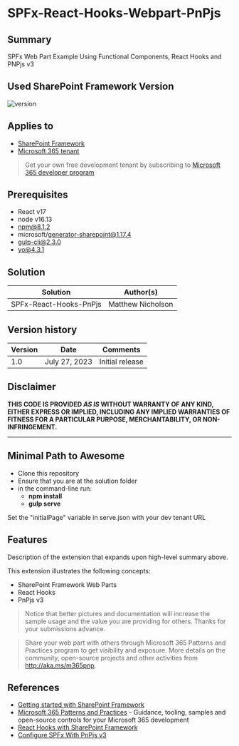 #  SPFx-React-Hooks-Webpart-PnPjs

## Summary

SPFx Web Part Example Using Functional Components, React Hooks and PNPjs v3

## Used SharePoint Framework Version

![version](https://img.shields.io/badge/version-1.17.4-green.svg)

## Applies to

- [SharePoint Framework](https://aka.ms/spfx)
- [Microsoft 365 tenant](https://docs.microsoft.com/en-us/sharepoint/dev/spfx/set-up-your-developer-tenant)

> Get your own free development tenant by subscribing to [Microsoft 365 developer program](http://aka.ms/o365devprogram)

## Prerequisites
- React v17
- node v16.13
- npm@8.1.2
- microsoft/generator-sharepoint@1.17.4
- gulp-cli@2.3.0
- yo@4.3.1

## Solution

| Solution               | Author(s)                                               |
| ---------------------- | ------------------------------------------------------- |
| SPFx-React-Hooks-PnPjs | Matthew Nicholson                                       |

## Version history

| Version | Date             | Comments        |
| ------- | ---------------- | --------------- |
| 1.0     | July 27, 2023    | Initial release |

## Disclaimer

**THIS CODE IS PROVIDED _AS IS_ WITHOUT WARRANTY OF ANY KIND, EITHER EXPRESS OR IMPLIED, INCLUDING ANY IMPLIED WARRANTIES OF FITNESS FOR A PARTICULAR PURPOSE, MERCHANTABILITY, OR NON-INFRINGEMENT.**

---

## Minimal Path to Awesome

- Clone this repository
- Ensure that you are at the solution folder
- in the command-line run:
  - **npm install**
  - **gulp serve**

Set the "initialPage" variable in serve.json with your dev tenant URL


## Features

Description of the extension that expands upon high-level summary above.

This extension illustrates the following concepts:

- SharePoint Framework Web Parts
- React Hooks
- PnPjs v3

> Notice that better pictures and documentation will increase the sample usage and the value you are providing for others. Thanks for your submissions advance.

> Share your web part with others through Microsoft 365 Patterns and Practices program to get visibility and exposure. More details on the community, open-source projects and other activities from http://aka.ms/m365pnp.

## References

- [Getting started with SharePoint Framework](https://docs.microsoft.com/en-us/sharepoint/dev/spfx/set-up-your-developer-tenant)
- [Microsoft 365 Patterns and Practices](https://aka.ms/m365pnp) - Guidance, tooling, samples and open-source controls for your Microsoft 365 development
- [React Hooks with SharePoint Framework](https://www.voitanos.io/blog/how-to-use-react-hooks-with-sharepoint-framework-spfx-projects)
- [Configure SPFx With PnPjs v3](https://learn.microsoft.com/en-us/sharepoint/dev/spfx/web-parts/guidance/use-sp-pnp-js-with-spfx-web-parts)
